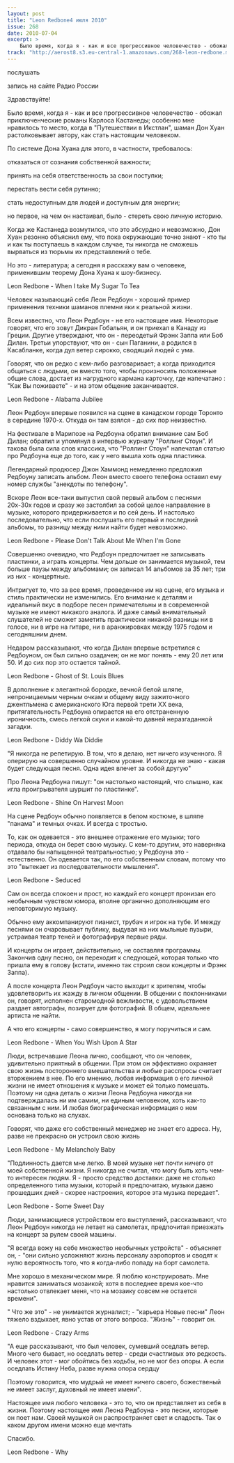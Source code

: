```yaml
---
layout: post
title: "Leon Redbone4 июля 2010"
issue: 268
date: 2010-07-04
excerpt: >
    Было время, когда я - как и все прогрессивное человечество - обожал приключенческие романы Карлоса Кастанеды; особенно мне нравилось то место, когда в "Путешествии в Икстлан", шаман Дон Хуан растолковывает автору, как стать настоящим человеком.
track: "http://aerost8.s3.eu-central-1.amazonaws.com/268-leon-redbone.mp3"
---
```


послушать

запись на сайте Радио России

Здравствуйте!

Было время, когда я - как и все прогрессивное человечество - обожал приключенческие романы Карлоса Кастанеды; особенно мне нравилось то место, когда в "Путешествии в Икстлан", шаман Дон Хуан растолковывает автору, как стать настоящим человеком.

По системе Дона Хуана для этого, в частности, требовалось:

отказаться от сознания собственной важности;

принять на себя ответственность за свои поступки;

перестать вести себя рутинно;

стать недоступным для людей и доступным для энергии;

но первое, на чем он настаивал, было - стереть свою личную историю.

Когда же Кастанеда возмутился, что это абсурдно и невозможно, Дон Хуан резонно объяснил ему, что пока окружающие точно знают - кто ты и как ты поступаешь в каждом случае, ты никогда не сможешь вырваться из тюрьмы их представлений о тебе.

Но это - литература; а сегодня я расскажу вам о человеке, применившим теорему Дона Хуана к шоу-бизнесу.

Leon Redbone - When I take My Sugar To Tea

Человек называющий себя Леон Редбоун - хороший пример применения техники шаманов племни яки к реальной жизни.

Всем известно, что Леон Редбоун - не его настоящее имя. Некоторые говорят, что его зовут Дикран Гобальян, и он приехал в Канаду из Греции. Другие утверждают, что он - переодетый Фрэнк Заппа или Боб Дилан. Третьи упорствуют, что он - сын Паганини, а родился в Касабланке, когда дул ветер сирокко, сводящий людей с ума.

Говорят, что он редко с кем-либо разговаривает; а когда приходится общаться с людьми, он вместо того, чтобы произносить положенные общие слова, достает из нагрудного кармана карточку, где напечатано : "Как Вы поживаете" - и на этом общение заканчивается.

Leon Redbone - Alabama Jubilee

Леон Редбоун впервые появился на сцене в канадском городе Торонто в середине 1970-х. Откуда он там взялся - до сих пор неизвестно.

На фестивале в Марипозе на Редбоуна обратил внимание сам Боб Дилан; обратил и упомянул в интервью журналу "Роллинг Стоун". И такова была сила слов классика, что "Роллинг Стоун" напечатал статью про Редбоуна еще до того, как у него вышла хоть одна пластинка.

Легендарный продюсер Джон Хаммонд немедленно предложил Редбоуну записать альбом. Леон вместо своего телефона оставил ему номер службы "анекдоты по телефону".

Вскоре Леон все-таки выпустил свой первый альбом с песнями 20х-30х годов и сразу же застолбил за собой целое направление в музыке, которого придерживается и по сей день. И настолько последовательно, что если послушать его первый и последний альбомы, то разницу между ними найти будет невозможно.

Leon Redbone - Please Don't Talk About Me When I'm Gone

Совершенно очевидно, что Редбоун предпочитает не записывать пластинки, а играть концерты. Чем дольше он занимается музыкой, тем больше паузы между альбомами; он записал 14 альбомов за 35 лет; три из них - концертные.

Интригует то, что за все время, проведенное им на сцене, его музыка и стиль практически не изменились. Его внимание к деталям и идеальный вкус в подборе песен примечательны и в современной музыке не имеют никакого аналога. И даже самый внимательный слушателей не сможет заметить практически никакой разницы ни в голосе, ни в игре на гитаре, ни в аранжировках между 1975 годом и сегодняшним днем.

Недаром рассказывают, что когда Дилан впервые встретился с Редбоуном, он был сильно озадачен; он не мог понять - ему 20 лет или 50. И до сих пор это остается тайной.

Leon Redbone - Ghost of St. Louis Blues

В дополнение к элегантной бородке, вечной белой шляпе, непроницаемым черным очкам и общему виду зажиточного джентльмена с американского Юга первой трети XX века, притягательность Редбоуна опирается на его отстраненную ироничность, смесь легкой скуки и какой-то давней неразгаданной загадки.

Leon Redbone - Diddy Wa Diddie

"Я никогда не репетирую. В том, что я делаю, нет ничего изученного. Я оперирую на совершенно случайном уровне. И никогда не знаю - какая будет следующая песня. Одна идея влечет за собой другую"

Про Леона Редбоуна пишут: "он настолько настоящий, что слышно, как игла проигрывателя шуршит по пластинке".

Leon Redbone - Shine On Harvest Moon

На сцене Редбоун обычно появляется в белом костюме, в шляпе "панама" и темных очках. И всегда с тростью.

То, как он одевается - это внешнее отражение его музыки; того периода, откуда он берет свою музыку. С кем-то другим, это наверняка отдавало бы напыщенной театральностью; у Редбоуна это - естественно. Он одевается так, по его собственным словам, потому что это "вытекает из последовательности мышления".

Leon Redbone - Seduced

Сам он всегда спокоен и прост, но каждый его концерт пронизан его необычным чувством юмора, вполне органично дополняющим его неповторимую музыку.

Обычно ему аккомпанируют пианист, трубач и игрок на тубе. И между песнями он очаровывает публику, выдувая на них мыльные пузыри, устраивая театр теней и фотографируя первые ряды.

И концерты он играет, действительно, не составляя программы. Закончив одну песню, он переходит к следующей, которая только что пришла ему в голову (кстати, именно так строил свои концерты и Фрэнк Заппа).

А после концерта Леон Редбоун часто выходит к зрителям, чтобы удовлетворить их жажду в личном общении. В общении с поклонниками он, говорят, исполнен старомодной вежливости, с удовольствием раздает автографы, позирует для фотографий. В общем, идеальнее артиста не найти.

А что его концерты - само совершенство, я могу поручиться и сам.

Leon Redbone - When You Wish Upon A Star

Люди, встречавшие Леона лично, сообщают, что он человек, удивительно приятный в общении. При этом он эффективно охраняет свою жизнь постороннего вмешательства и любые расспросы считает вторжением в нее. По его мнению, любая информация о его личной жизни не имеет отношения к музыке и может ей только помешать. Поэтому ни одна деталь о жизни Леона Редбоуна никогда ни подтверждалась ни им самим, ни единым человеком, хоть как-то связанным с ним. И любая биографическая информация о нем основана только на слухах.

Говорят, что даже его собственный менеджер не знает его адреса. Ну, разве не прекрасно он устроил свою жизнь

Leon Redbone - My Melancholy Baby

"Подлинность дается мне легко. В моей музыке нет почти ничего от моей собственной жизни. Я никогда не считал, что могу быть хоть чем-то интересен людям. Я - просто средство доставки: даже не столько определенного типа музыки, который я предпочитаю, музыки давно прошедших дней - скорее настроения, которое эта музыка передает".

Leon Redbone - Some Sweet Day

Люди, занимающиеся устройством его выступлений, рассказывают, что Леон Редбоун никогда не летает на самолетах, предпочитая приезжать на концерт за рулем своей машины.

"Я всегда вожу на себе множество необычных устройств" - объясняет он, - "они сильно усложняют жизнь персоналу аэропортов и сводят к нулю вероятность того, что я когда-либо попаду на борт самолета.

Мне хорошо в механическом мире. Я люблю конструировать. Мне нравится заниматься мозаикой; хотя в последнее время кое-что настолько отвлекает меня, что на мозаику совсем не остается времени".

" Что же это" - не унимается журналист; - "карьера Новые песни" Леон тяжело вздыхает, явно устав от этого вопроса. "Жизнь" - говорит он.

Leon Redbone - Crazy Arms

"А еще рассказывают, что был человек, сумевший оседлать ветер. Много чего бывает, но оседлать ветер - среди счастливых это редкость. И человек этот - мог обойтись без ходьбы, но не мог без опоры. А если оседлать Истину Неба, разве нужна опора сердцу

Поэтому говорится, что мудрый не имеет ничего своего, божественый не имеет заслуг, духовный не имеет имени".

Настоящее имя любого человека - это то, что он представляет из себя в жизни. Поэтому настоящее имя Леона Редбоуна - это песни, которые он поет нам. Своей музыкой он распространяет свет и сладость. Так о каком другом имени можно еще мечтать

Спасибо.

Leon Redbone - Why

